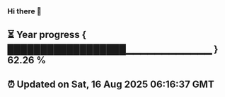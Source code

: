 ### Hi there 👋
⏳ Year progress { ██████████████████▁▁▁▁▁▁▁▁▁▁▁▁ } 62.26 %
---
⏰ Updated on Sat, 16 Aug 2025 06:16:37 GMT
---

